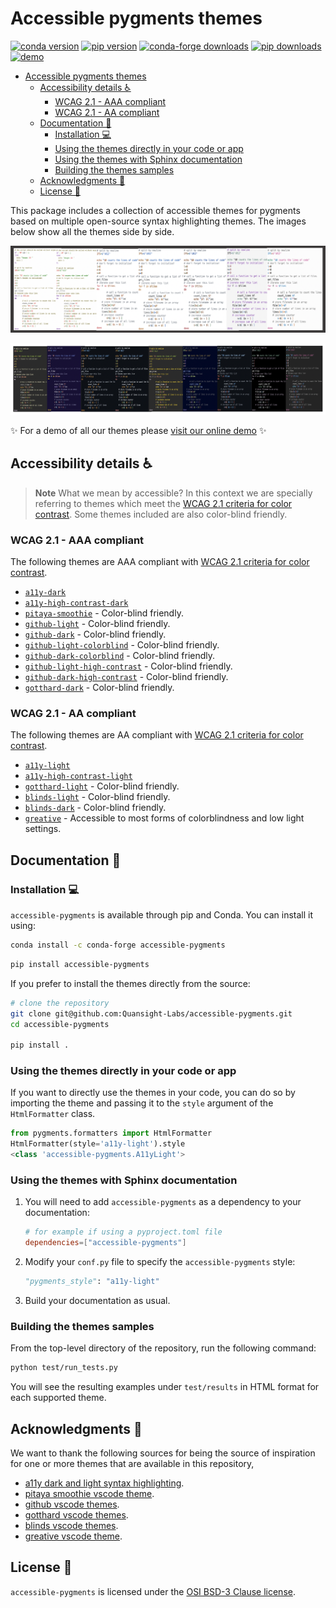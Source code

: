# Accessible pygments themes

[![conda version](https://img.shields.io/conda/vn/conda-forge/accessible-pygments?color=e27e8c&style=for-the-badge)](https://anaconda.org/conda-forge/accessible-pygments)
[![pip version](https://img.shields.io/pypi/v/accessible-pygments?color=63a6c8&style=for-the-badge)](https://pypi.org/project/accessible-pygments/)
[![conda-forge downloads](https://img.shields.io/conda/dn/conda-forge/accessible-pygments?label=conda-forge%20downloads&style=for-the-badge)](https://anaconda.org/conda-forge/accessible-pygments)
[![pip downloads](https://img.shields.io/pypi/dm/accessible-pygments?color=%23acc00d&label=PyPI%20downloads&style=for-the-badge)](https://pypi.org/project/accessible-pygments/)
[![demo](https://img.shields.io/badge/Demo-Click%20me!-blueviolet?style=for-the-badge)](https://quansight-labs.github.io/accessible-pygments/)

- [Accessible pygments themes](#accessible-pygments-themes)
  - [Accessibility details ♿️](#accessibility-details-️)
    - [WCAG 2.1 - AAA compliant](#wcag-21---aaa-compliant)
    - [WCAG 2.1 - AA compliant](#wcag-21---aa-compliant)
  - [Documentation 📖](#documentation-)
    - [Installation 💻](#installation-)
    - [Using the themes directly in your code or app](#using-the-themes-directly-in-your-code-or-app)
    - [Using the themes with Sphinx documentation](#using-the-themes-with-sphinx-documentation)
    - [Building the themes samples](#building-the-themes-samples)
  - [Acknowledgments 🤝](#acknowledgments-)
  - [License 📑](#license-)

This package includes a collection of accessible themes for pygments based on multiple open-source syntax highlighting themes. The images below show all the themes side by side.

![Screenshot of all light themes side by side](./docs/light_themes.png)

![Screenshot of all dark themes side by side](./docs/dark_themes.png)

:sparkles: For a demo of all our themes please [visit our online demo](https://quansight-labs.github.io/accessible-pygments/) :sparkles:

## Accessibility details ♿️

> **Note**
> What we mean by accessible? In this context we are specially referring to themes which meet the [WCAG 2.1 criteria for color contrast](https://www.w3.org/WAI/WCAG21/Understanding/contrast-minimum.html).
> Some themes included are also color-blind friendly.

### WCAG 2.1 - AAA compliant

The following themes are AAA compliant with [WCAG 2.1 criteria for color contrast](https://www.w3.org/TR/UNDERSTANDING-WCAG20/visual-audio-contrast-contrast.html).

- [`a11y-dark`](https://github.com/Quansight-Labs/accessible-pygments/tree/main/a11y_pygments/a11y_dark)
- [`a11y-high-contrast-dark`](https://github.com/Quansight-Labs/accessible-pygments/tree/main/a11y_pygments/a11y_high_contrast_dark)
- [`pitaya-smoothie`](https://github.com/Quansight-Labs/accessible-pygments/tree/main/a11y_pygments/pitaya_smoothie) - Color-blind friendly.
- [`github-light`](https://github.com/Quansight-Labs/accessible-pygments/tree/main/a11y_pygments/github_light) - Color-blind friendly.
- [`github-dark`](https://github.com/Quansight-Labs/accessible-pygments/tree/main/a11y_pygments/github_dark) - Color-blind friendly.
- [`github-light-colorblind`](https://github.com/Quansight-Labs/accessible-pygments/tree/main/a11y_pygments/github_light_colorblind) - Color-blind friendly.
- [`github-dark-colorblind`](https://github.com/Quansight-Labs/accessible-pygments/tree/main/a11y_pygments/github_dark_colorblind) - Color-blind friendly.
- [`github-light-high-contrast`](https://github.com/Quansight-Labs/accessible-pygments/tree/main/a11y_pygments/github_light_high_contrast) - Color-blind friendly.
- [`github-dark-high-contrast`](https://github.com/Quansight-Labs/accessible-pygments/tree/main/a11y_pygments/github_dark_high_contrast) - Color-blind friendly.
- [`gotthard-dark`](https://github.com/Quansight-Labs/accessible-pygments/tree/main/a11y_pygments/gotthard-dark) - Color-blind friendly.

### WCAG 2.1 - AA compliant

The following themes are AA compliant with [WCAG 2.1 criteria for color contrast](https://www.w3.org/TR/UNDERSTANDING-WCAG20/visual-audio-contrast-contrast.html).

- [`a11y-light`](https://github.com/Quansight-Labs/accessible-pygments/tree/main/a11y_pygments/a11y_light)
- [`a11y-high-contrast-light`](https://github.com/Quansight-Labs/accessible-pygments/tree/main/a11y_pygments/a11y_high_contrast_light)
- [`gotthard-light`](https://github.com/Quansight-Labs/accessible-pygments/tree/main/a11y_pygments/gotthard-light) - Color-blind friendly.
- [`blinds-light`](https://github.com/Quansight-Labs/accessible-pygments/tree/main/a11y_pygments/blinds-light) - Color-blind friendly.
- [`blinds-dark`](https://github.com/Quansight-Labs/accessible-pygments/tree/main/a11y_pygments/blinds-dark) - Color-blind friendly.
- [`greative`](https://github.com/Quansight-Labs/accessible-pygments/tree/main/a11y_pygments/greative) - Accessible to most forms of colorblindness and low light settings.

## Documentation 📖

### Installation 💻

`accessible-pygments` is available through pip and Conda. You can install it using:

```bash
conda install -c conda-forge accessible-pygments
```

```bash
pip install accessible-pygments
```

If you prefer to install the themes directly from the source:

```bash
# clone the repository
git clone git@github.com:Quansight-Labs/accessible-pygments.git
cd accessible-pygments

pip install .
```

### Using the themes directly in your code or app

If you want to directly use the themes in your code, you can do so by importing the theme and passing it to the `style` argument of the `HtmlFormatter` class.

```python
from pygments.formatters import HtmlFormatter
HtmlFormatter(style='a11y-light').style
<class 'accessible-pygments.A11yLight'>
```

### Using the themes with Sphinx documentation

1. You will need to add `accessible-pygments` as a dependency to your documentation:

   ```toml
   # for example if using a pyproject.toml file
   dependencies=["accessible-pygments"]
   ```

2. Modify your `conf.py` file to specify the `accessible-pygments` style:

   ```python
   "pygments_style": "a11y-light"
   ```

3. Build your documentation as usual.

### Building the themes samples

From the top-level directory of the repository, run the following command:

```bash
python test/run_tests.py
```

You will see the resulting examples under `test/results` in HTML format for each supported theme.

## Acknowledgments 🤝

We want to thank the following sources for being the source of inspiration for one or more themes that are available in this repository,

- [a11y dark and light syntax highlighting](https://github.com/ericwbailey/a11y-syntax-highlighting).
- [pitaya smoothie vscode theme](https://github.com/trallard/pitaya_smoothie).
- [github vscode themes](https://github.com/primer/github-vscode-theme).
- [gotthard vscode themes](https://github.com/janbiasi/vscode-gotthard-theme/).
- [blinds vscode themes](https://github.com/orbulant/blinds-theme).
- [greative vscode theme](https://github.com/SumanKhdka/Greative-VSCode-Theme).

## License 📑

`accessible-pygments` is licensed under the [OSI BSD-3 Clause license](./LICENSE).

